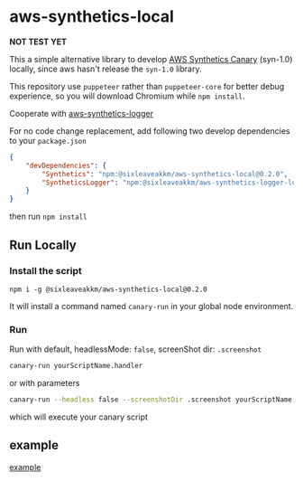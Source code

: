 # aws-synthetics-local
**NOT TEST YET**

This a simple alternative library to develop [AWS Synthetics Canary](https://docs.aws.amazon.com/AmazonCloudWatch/latest/monitoring/CloudWatch_Synthetics_Canaries_Function_Library.html) (syn-1.0) locally, since aws hasn't release the `syn-1.0` library.

This repository use `puppeteer` rather than `puppeteer-core` for better debug experience,
so you will download Chromium while `npm install`.

Cooperate with [aws-synthetics-logger](https://www.npmjs.com/package/@sixleaveakkm/aws-synthetics-logger-local)

For no code change replacement, add following two develop dependencies to your `package.json`
```json
{
    "devDependencies": {
        "Synthetics": "npm:@sixleaveakkm/aws-synthetics-local@0.2.0",
        "SyntheticsLogger": "npm:@sixleaveakkm/aws-synthetics-logger-local@0.1.6"
    }
}
```

then run `npm install`

## Run Locally
### Install the script 
`npm i -g @sixleaveakkm/aws-synthetics-local@0.2.0`

It will install a command named `canary-run` in your global node environment.

### Run
Run with default, headlessMode: `false`, screenShot dir: `.screenshot`
```bash
canary-run yourScriptName.handler
```
or with parameters
```bash
canary-run --headless false --screenshotDir .screenshot yourScriptName.handler
```

which will execute your canary script

## example
[example](example/)

